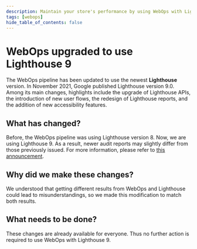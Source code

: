 ```yaml
---
description: Maintain your store's performance by using WebOps with Lighthouse 9.
tags: [webops]
hide_table_of_contents: false
---
```


# WebOps upgraded to use Lighthouse 9

The WebOps pipeline has been updated to use the newest **Lighthouse** version. In November 2021, Google published Lighthouse version 9.0. Among its main changes, highlights include the upgrade of Lighthouse APIs, the introduction of new user flows, the redesign of Lighthouse reports, and the addition of new accessibility features.

## What has changed?

Before, the WebOps pipeline was using Lighthouse version 8. Now, we are using Lighthouse 9. As a result, newer audit reports may slightly differ from those previously issued. For more information, please refer to [this announcement](https://developer.chrome.com/blog/lighthouse-9-0/).

## Why did we make these changes?

We understood that getting different results from WebOps and Lighthouse could lead to misunderstandings, so we made this modification to match both results.

## What needs to be done?

These changes are already available for everyone. Thus no further action is required to use WebOps with Lighthouse 9.
